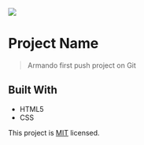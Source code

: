 ![](https://img.shields.io/badge/Microverse-blueviolet)

# Project Name

> Armando first push project on Git


## Built With

- HTML5
- CSS


This project is [MIT](./MIT.md) licensed.
